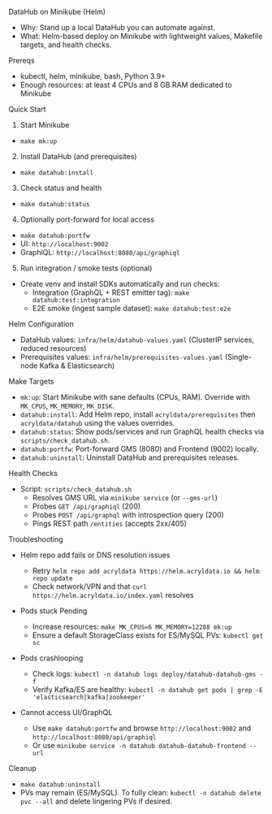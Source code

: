 DataHub on Minikube (Helm)

- Why: Stand up a local DataHub you can automate against.
- What: Helm-based deploy on Minikube with lightweight values, Makefile targets, and health checks.

Prereqs

- kubectl, helm, minikube, bash, Python 3.9+
- Enough resources: at least 4 CPUs and 8 GB RAM dedicated to Minikube

Quick Start

1) Start Minikube

- `make mk:up`

2) Install DataHub (and prerequisites)

- `make datahub:install`

3) Check status and health

- `make datahub:status`

4) Optionally port-forward for local access

- `make datahub:portfw`
- UI: `http://localhost:9002`
- GraphiQL: `http://localhost:8080/api/graphiql`

5) Run integration / smoke tests (optional)

- Create venv and install SDKs automatically and run checks:
  - Integration (GraphQL + REST emitter tag): `make datahub:test:integration`
  - E2E smoke (ingest sample dataset): `make datahub:test:e2e`

Helm Configuration

- DataHub values: `infra/helm/datahub-values.yaml` (ClusterIP services, reduced resources)
- Prerequisites values: `infra/helm/prerequisites-values.yaml` (Single-node Kafka & Elasticsearch)

Make Targets

- `mk:up`: Start Minikube with sane defaults (CPUs, RAM). Override with `MK_CPUS`, `MK_MEMORY`, `MK_DISK`.
- `datahub:install`: Add Helm repo, install `acryldata/prerequisites` then `acryldata/datahub` using the values overrides.
- `datahub:status`: Show pods/services and run GraphQL health checks via `scripts/check_datahub.sh`.
- `datahub:portfw`: Port-forward GMS (8080) and Frontend (9002) locally.
- `datahub:uninstall`: Uninstall DataHub and prerequisites releases.

Health Checks

- Script: `scripts/check_datahub.sh`
  - Resolves GMS URL via `minikube service` (or `--gms-url`)
  - Probes `GET /api/graphiql` (200)
  - Probes `POST /api/graphql` with introspection query (200)
  - Pings REST path `/entities` (accepts 2xx/405)

Troubleshooting

- Helm repo add fails or DNS resolution issues
  - Retry `helm repo add acryldata https://helm.acryldata.io && helm repo update`
  - Check network/VPN and that `curl https://helm.acryldata.io/index.yaml` resolves

- Pods stuck Pending
  - Increase resources: `make MK_CPUS=6 MK_MEMORY=12288 mk:up`
  - Ensure a default StorageClass exists for ES/MySQL PVs: `kubectl get sc`

- Pods crashlooping
  - Check logs: `kubectl -n datahub logs deploy/datahub-datahub-gms -f`
  - Verify Kafka/ES are healthy: `kubectl -n datahub get pods | grep -E 'elasticsearch|kafka|zookeeper'`

- Cannot access UI/GraphQL
  - Use `make datahub:portfw` and browse `http://localhost:9002` and `http://localhost:8080/api/graphiql`
  - Or use `minikube service -n datahub datahub-datahub-frontend --url`

Cleanup

- `make datahub:uninstall`
- PVs may remain (ES/MySQL). To fully clean: `kubectl -n datahub delete pvc --all` and delete lingering PVs if desired.

